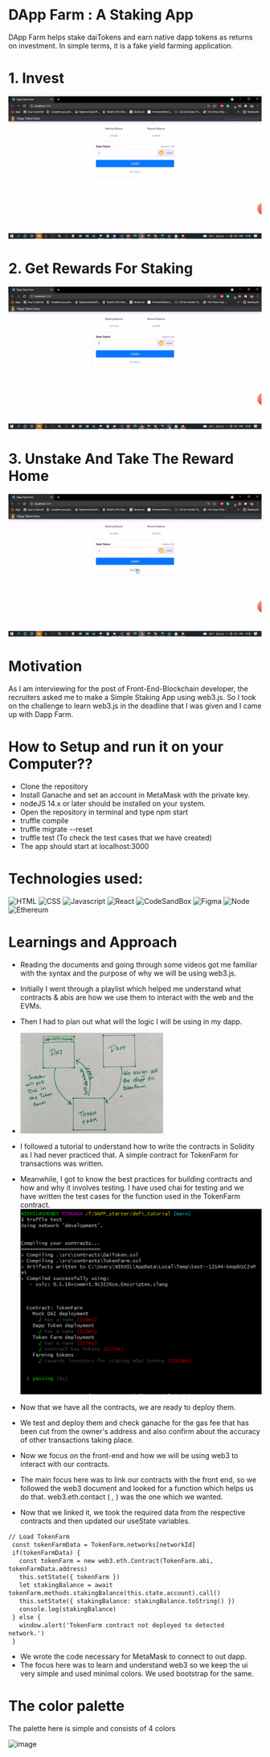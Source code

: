 # DApp Farm : A Staking App

DApp Farm helps stake daiTokens and earn native dapp tokens as returns on investment.
In simple terms, it is a fake yield farming application.

 # 1. Invest
 ![invest](https://github.com/Shenoy07/Staking_App/blob/main/Invest_gif.gif)
 # 2. Get Rewards For Staking
 ![getTokens](https://github.com/Shenoy07/Staking_App/blob/main/GetTokens_gif.gif)
 # 3. Unstake And Take The Reward Home
 ![UnStake](https://github.com/Shenoy07/Staking_App/blob/main/Unstake_gif.gif)

# Motivation
As I am interviewing for the post of Front-End-Blockchain developer, the recruiters asked me to make a Simple Staking App using web3.js. So I took on the challenge to learn web3.js in the deadline that I was given and I came up with Dapp Farm.


# How to Setup and run it on your Computer??

- Clone the repository
- Install Ganache and set an account in MetaMask with the private key.
- nodeJS 14.x or later should be installed on your system.
- Open the repository in terminal and type npm start
- truffle compile
- truffle migrate --reset
- truffle test (To check the test cases that we have created)
- The app should start at localhost:3000

# Technologies used:

![HTML](https://img.shields.io/badge/HTML5-E34F26?style=for-the-badge&logo=html5&logoColor=white)
![CSS](https://img.shields.io/badge/CSS3-1572B6?style=for-the-badge&logo=css3&logoColor=white)
![Javascript](https://img.shields.io/badge/JavaScript-323330?style=for-the-badge&logo=javascript&logoColor=F7DF1E)
![React](https://img.shields.io/badge/React-20232A?style=for-the-badge&logo=react&logoColor=61DAFB)
![CodeSandBox](https://img.shields.io/badge/Codesandbox-000000?style=for-the-badge&logo=CodeSandbox&logoColor=white)
![Figma](https://img.shields.io/badge/Figma-F24E1E?style=for-the-badge&logo=figma&logoColor=white)
![Node](https://img.shields.io/badge/npm-CB3837?style=for-the-badge&logo=npm&logoColor=white)
![Ethereum](https://img.shields.io/badge/Ethereum-3C3C3D?style=for-the-badge&logo=Ethereum&logoColor=white)


# Learnings and Approach

- Reading the documents and going through some videos got me familiar with the syntax and the purpose of why we will be using web3.js.
- Initially I went through a playlist which helped me understand what contracts & abis are how we use them to interact with the web and the EVMs.
- Then I had to plan out what will the logic I will be using in my dapp.
- ![block diagram](https://github.com/Shenoy07/Staking_App/blob/main/src/block%20dia.PNG)
- I followed a tutorial to understand how to write the contracts in Solidity as I had never practiced that. A simple contract for TokenFarm for transactions was written.
- Meanwhile, I got to know the best practices for building contracts and how and why it involves testing. I have used chai for testing and we have written the test cases for the function used in the  TokenFarm contract.
 ![test-img](https://github.com/Shenoy07/Staking_App/blob/main/src/test-img.PNG)
- Now that we have all the contracts, we are ready to deploy them.
- We test and deploy them and check ganache for the gas fee that has been cut from the owner's address and also confirm about the accuracy of other transactions taking place.
- Now we focus on the front-end and how we will be using web3 to interact with our contracts.
- The main focus here was to link our contracts with the front end, so we followed the web3 document and looked for a function which helps us do that. web3.eth.contact ( _,_ ) was the one which we wanted.

- Now that we linked it, we took the required data from the respective contracts and then updated our useState variables.
 ```
 // Load TokenFarm
  const tokenFarmData = TokenFarm.networks[networkId]
  if(tokenFarmData) {
    const tokenFarm = new web3.eth.Contract(TokenFarm.abi, tokenFarmData.address)
    this.setState({ tokenFarm })
    let stakingBalance = await tokenFarm.methods.stakingBalance(this.state.account).call()
    this.setState({ stakingBalance: stakingBalance.toString() })
    console.log(stakingBalance)
  } else {
    window.alert('TokenFarm contract not deployed to detected network.')
  }
```
  - We wrote the code necessary for MetaMask to connect to out dapp.
  - The focus here was to learn and understand web3 so we keep the ui very simple and used minimal colors. We used bootstrap for the same.
  
  # The color palette
  
  The palette here is simple and consists of 4 colors
  
  ![image](https://user-images.githubusercontent.com/31709147/131264322-1b57cfdf-1c48-4cb7-860e-339e5bb9f8ec.png)

